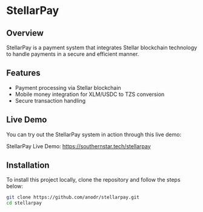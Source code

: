 # StellarPay

## Overview
StellarPay is a payment system that integrates Stellar blockchain technology to handle payments in a secure and efficient manner.

## Features
- Payment processing via Stellar blockchain
- Mobile money integration for XLM/USDC to TZS conversion
- Secure transaction handling

## Live Demo
You can try out the StellarPay system in action through this live demo:

StellarPay Live Demo: https://southernstar.tech/stellarpay

## Installation
To install this project locally, clone the repository and follow the steps below:

```bash
git clone https://github.com/anodr/stellarpay.git
cd stellarpay


